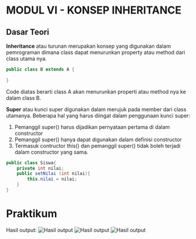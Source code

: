 # MODUL VI - KONSEP INHERITANCE
## Dasar Teori

**Inheritance** atau turunan merupakan konsep yang digunakan dalam pemrograman dimana class dapat menurunkan property atau method dari class utama nya.
```java
public class B extends A {
    
}
```
Code diatas berarti class A akan menurunkan properti atau method nya ke dalam class B.

**Super** atau kunci super digunakan dalam merujuk pada member dari class utamanya. Beberapa hal yang harus diingat dalam penggunaan kunci super:
1. Pemanggil super() harus dijadikan pernyataan pertama di dalam constructor
2. Pemanggil super() hanya dapat digunakan dalam definisi constructor
3. Termasuk contructor this() dan pemanggil super() tidak boleh terjadi dalam constructor yang sama.
```java
public class Siswa{
    private int nilai;
    public setNilai (int nilai){
        this.nilai = nilai;
    }
}
```

# Praktikum
Hasil output:
![Hasil output](https://i.ibb.co/XxQnhjN/image-2021-11-18-001824.png)
![Hasil output](https://i.ibb.co/3smD8B6/image-2021-11-18-001934.png)
![Hasil output](https://i.ibb.co/PNKs3P7/image-2021-11-18-002002.png)
